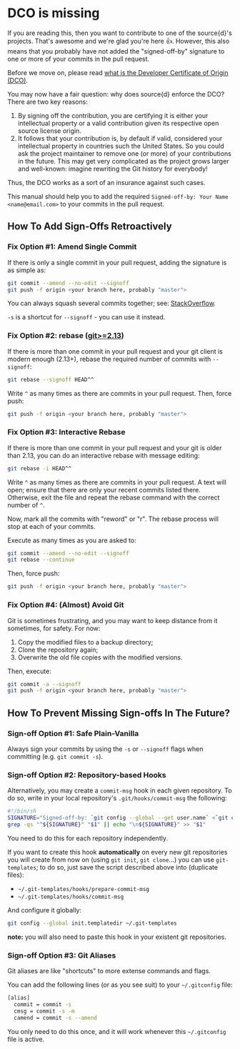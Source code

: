 # DCO is missing

If you are reading this, then you want to contribute to one of the source{d}'s projects.
That's awesome and we're glad you're here 👍.
However, this also means that you probably have not added the "signed-off-by" signature to one or more of your commits in the pull request.

Before we move on, please read [what is the Developer Certificate of Origin (DCO)](https://github.com/probot/dco#how-it-works).

You may now have a fair question: why does source{d} enforce the DCO? There are two key reasons:

  1. By signing off the contribution, you are certifying it is either your intellectual property or a valid contribution given its respective open source license origin.
  2. It follows that your contribution is, by default if valid, considered your intellectual property in countries such the United States.
  So you could ask the project maintainer to remove one (or more) of your contributions in the future.
  This may get very complicated as the project grows larger and well-known: imagine rewriting the Git history for everybody!

Thus, the DCO works as a sort of an insurance against such cases.

This manual should help you to add the required `Signed-off-by: Your Name <name@email.com>` to your commits in the pull request.

## How To Add Sign-Offs Retroactively

### Fix Option #1: Amend Single Commit

If there is only a single commit in your pull request, adding the signature is as simple as:

```bash
git commit --amend --no-edit --signoff
git push -f origin <your branch here, probably "master">
```

You can always squash several commits together; see: [StackOverflow](https://stackoverflow.com/questions/5189560/squash-my-last-x-commits-together-using-git).

`-s` is a shortcut for `--signoff` - you can use it instead.

### Fix Option #2: rebase ([git>=2.13](https://github.com/git/git/blob/master/Documentation/RelNotes/2.13.0.txt#L189))

If there is more than one commit in your pull request and your git client is modern enough (2.13+), rebase the required number of commits with `--signoff`:

```bash
git rebase --signoff HEAD^^
```

Write `^` as many times as there are commits in your pull request.
Then, force push:

```bash
git push -f origin <your branch here, probably "master">
```

### Fix Option #3: Interactive Rebase

If there is more than one commit in your pull request and your git is older than 2.13, you can do an interactive rebase with message editing:

```bash
git rebase -i HEAD^^
```

Write `^` as many times as there are commits in your pull request.
A text will open; ensure that there are only your recent commits listed there.
Otherwise, exit the file and repeat the rebase command with the correct number of `^`.

Now, mark all the commits with "reword" or "r". The rebase process will stop at each of your commits.

Execute as many times as you are asked to:

```bash
git commit --amend --no-edit --signoff
git rebase --continue
```

Then, force push:

```bash
git push -f origin <your branch here, probably "master">
```

### Fix Option #4: (Almost) Avoid Git

Git is sometimes frustrating, and you may want to keep distance from it sometimes, for safety.
For now:

  1. Copy the modified files to a backup directory;
  2. Clone the repository again;
  3. Overwrite the old file copies with the modified versions.

Then, execute:

```bash
git commit -a --signoff
git push -f origin <your branch here, probably "master">
```

## How To Prevent Missing Sign-offs In The Future?

### Sign-off Option #1: Safe Plain-Vanilla

Always sign your commits by using the `-s` or `--signoff` flags when committing (e.g. `git commit -s`).

### Sign-off Option #2: Repository-based Hooks

Alternatively, you may create a `commit-msg` hook in each given repository.
To do so, write in your local repository's `.git/hooks/commit-msg` the following:

```bash
#!/bin/sh
SIGNATURE="Signed-off-by: `git config --global --get user.name` <`git config --global --get user.email`>"
grep -qs "^${SIGNATURE}" "$1" || echo "\n${SIGNATURE}" >> "$1"
```

You need to do this for each repository independently.

If you want to create this hook **automatically** on every new git repositories you will create from now on (using `git init`, `git clone`...) you can use `git-templates`; to do so, just save the script described above into (duplicate files):
- `~/.git-templates/hooks/prepare-commit-msg`
- `~/.git-templates/hooks/commit-msg`

And configure it globally:

```bash
git config --global init.templatedir ~/.git-templates
```

**note:** you will also need to paste this hook in your existent git repositories.

### Sign-off Option #3: Git Aliases

Git aliases are like "shortcuts" to more extense commands and flags.

You can add the following lines (or as you see suit) to your `~/.gitconfig` file:

```bash
[alias]
  commit = commit -s
  cmsg = commit -s -m
  camend = commit -s --amend
```

You only need to do this once, and it will work whenever this `~/.gitconfig` file is active.
